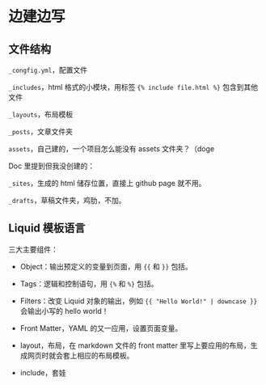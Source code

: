 # 边建边写

## 文件结构

`_congfig.yml`，配置文件

`_includes`，html 格式的小模块，用标签 `{% include file.html %}` 包含到其他文件

`_layouts`，布局模板

`_posts`，文章文件夹

`assets`，自己建的，一个项目怎么能没有 assets 文件夹？（doge

Doc 里提到但我没创建的：

`_sites`，生成的 html 储存位置，直接上 github page 就不用。

`_drafts`，草稿文件夹，鸡肋，不加。


## Liquid 模板语言

三大主要组件：

- Object：输出预定义的变量到页面，用 `{{` 和 `}}` 包括。
- Tags：逻辑和控制语句，用 `{%` 和 `%}` 包括。
- Filters：改变 Liquid 对象的输出，例如 `{{ "Hello World!" | downcase }}` 会输出小写的 hello world！


- Front Matter，YAML 的又一应用，设置页面变量。
- layout，布局，在 markdown 文件的 front matter 里写上要应用的布局，生成网页时就会套上相应的布局模板。
- include，套娃

